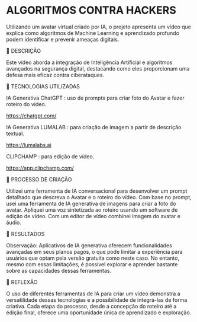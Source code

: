 # ALGORITMOS CONTRA HACKERS

Utilizando um avatar virtual criado por IA, o projeto apresenta um vídeo que explica como algoritmos de Machine 
Learning e aprendizado profundo podem identificar e prevenir ameaças digitais.


📒 DESCRIÇÃO

Este vídeo aborda a integração de Inteligência Artificial e algoritmos avançados na segurança digital, destacando como eles proporcionam uma defesa mais eficaz contra ciberataques.

🤖 TECNOLOGIAS UTILIZADAS


IA Generativa ChatGPT : uso de prompts para criar foto do Avatar e fazer roteiro do vídeo.

https://chatgpt.com/

IA Generativa LUMALAB : para criação de imagem a partir de descrição textual.

https://lumalabs.ai

CLIPCHAMP : para edição de vídeo.

https://app.clipchamp.com/





🧐 PROCESSO DE CRIAÇÃO


Utilizei uma ferramenta de IA conversacional para desenvolver um prompt detalhado que descreva o Avatar e o roteiro do vídeo. Com base no prompt, usei uma ferramenta de IA generativa de imagens para criar a foto do avatar. 
Apliquei uma voz sintetizada ao roteiro usando um software de edição de vídeo. 
Com um editor de vídeo combinei imagem do avatar e áudio.



🚀 RESULTADOS

Observação: Aplicativos de IA generativa oferecem funcionalidades avançadas em seus planos pagos, o que pode limitar a experiência para usuários que optam pela versão gratuita como neste caso. 
No entanto, mesmo com essas limitações, é possível explorar e aprender bastante sobre as capacidades dessas ferramentas.



💭 REFLEXÃO


O uso de diferentes ferramentas de IA para criar um vídeo demonstra a versatilidade dessas tecnologias e a possibilidade de integrá-las de forma criativa. Cada etapa do processo, desde a concepção do roteiro até a edição final, oferece uma oportunidade única de aprendizado e exploração.





